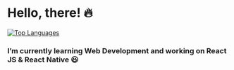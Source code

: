 # Hello, there! 🔥

[![Top Languages](https://github-readme-stats.vercel.app/api/top-langs/?username=devish99&layout=compact&include_all_commits=true&theme=dark&count_private=true&show_icons=true)](https://github.com/devish99/github-readme-stats)

### I’m currently learning Web Development and working on React JS & React Native 😃

<!--
**devish99/devish99** is a ✨ _special_ ✨ repository because its `README.md` (this file) appears on your GitHub profile.
[![Vishnu's GitHub stats](https://github-readme-stats.vercel.app/api?username=devish99&include_all_commits=true&show_icons=true&theme=dark&hide=issues,prs,stars,contribs&count_private=true&show_icons=true)](https://github.com/devish99/github-readme-stats)

Here are some ideas to get you started:

- 🔭 I’m currently working on ...
- 🌱 I’m currently learning ...
- 👯 I’m looking to collaborate on ...
- 🤔 I’m looking for help with ...
- 💬 Ask me about ...
- 📫 How to reach me: ...
- 😄 Pronouns: ...
- ⚡ Fun fact: ...
-->
